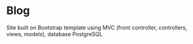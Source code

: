# Blog
Site built on Bootstrap template using MVC (front controller, controllers, views, models), database PostgreSQL 
